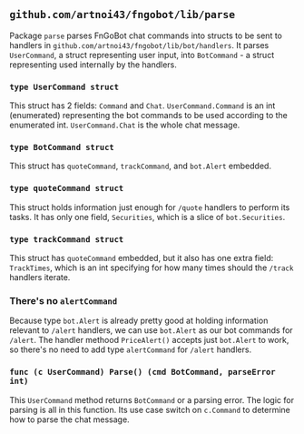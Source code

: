 ## `github.com/artnoi43/fngobot/lib/parse`
Package `parse` parses FnGoBot chat commands into structs to be sent to handlers in `github.com/artnoi43/fngobot/lib/bot/handlers`. It parses `UserCommand`, a struct representing user input, into `BotCommand` - a struct representing used internally by the handlers.

### `type UserCommand struct`
This struct has 2 fields: `Command` and `Chat`. `UserCommand.Command` is an int (enumerated) representing the bot commands to be used according to the enumerated int. `UserCommand.Chat` is the whole chat message.
### `type BotCommand struct`
This struct has `quoteCommand`, `trackCommand`, and `bot.Alert` embedded.
### `type quoteCommand struct`
This struct holds information just enough for `/quote` handlers to perform its tasks. It has only one field, `Securities`, which is a slice of `bot.Securities`.
### `type trackCommand struct`
This struct has `quoteCommand` embedded, but it also has one extra field: `TrackTimes`, which is an int specifying for how many times should the `/track` handlers iterate.
### There's no `alertCommand`
Because type `bot.Alert` is already pretty good at holding information relevant to `/alert` handlers, we can use `bot.Alert` as our bot commands for `/alert`. The handler methood `PriceAlert()` accepts just `bot.Alert` to work, so there's no need to add type `alertCommand` for `/alert` handlers.
### `func (c UserCommand) Parse() (cmd BotCommand, parseError int)`
This `UserCommand` method returns `BotCommand` or a parsing error. The logic for parsing is all in this function. Its use case switch on `c.Command` to determine how to parse the chat message.
